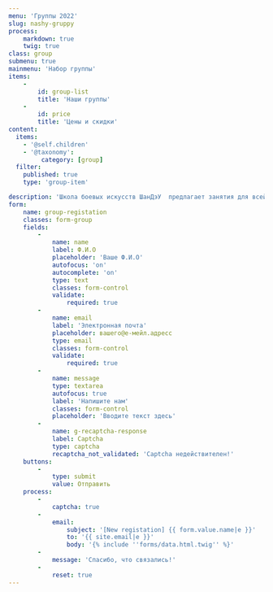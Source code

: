 ```yaml
---
menu: 'Группы 2022'
slug: nashy-gruppy
process:
    markdown: true
    twig: true
class: group
submenu: true
mainmenu: 'Набор группы'
items:
    -
        id: group-list
        title: 'Наши группы'
    -
        id: price
        title: 'Цены и скидки'
content:
  items:
    - '@self.children'
    - '@taxonomy':
         category: [group]
  filter:
    published: true
    type: 'group-item'

description: 'Школа боевых искусств ШанДэУ  предлагает занятия для всей семьи! Курсы Тайцзицюань и внутренних стилей подойдут для молодежи и взрослых, занятия по спортивному ушу ориентированы на детей и подростков. Приглашаем всех погрузиться в прекрасный мир исскусства Ушу!'
form:
    name: group-registation
    classes: form-group
    fields:
        -
            name: name
            label: Ф.И.О
            placeholder: 'Ваше Ф.И.О'
            autofocus: 'on'
            autocomplete: 'on'
            type: text
            classes: form-control
            validate:
                required: true
        -
            name: email
            label: 'Электронная почта'
            placeholder: вашего@е-мейл.адресс
            type: email
            classes: form-control
            validate:
                required: true
        -
            name: message
            type: textarea
            autofocus: true
            label: 'Напишите нам'
            classes: form-control
            placeholder: 'Вводите текст здесь'
        -
            name: g-recaptcha-response
            label: Captcha
            type: captcha
            recaptcha_not_validated: 'Captcha недействителен!'        
    buttons:
        -
            type: submit
            value: Отправить
    process:
        -
            captcha: true
        -
            email:
                subject: '[New registation] {{ form.value.name|e }}'
                to: '{{ site.email|e }}'
                body: '{% include ''forms/data.html.twig'' %}'
        -
            message: 'Спасибо, что связались!'
        -
            reset: true
---
```


